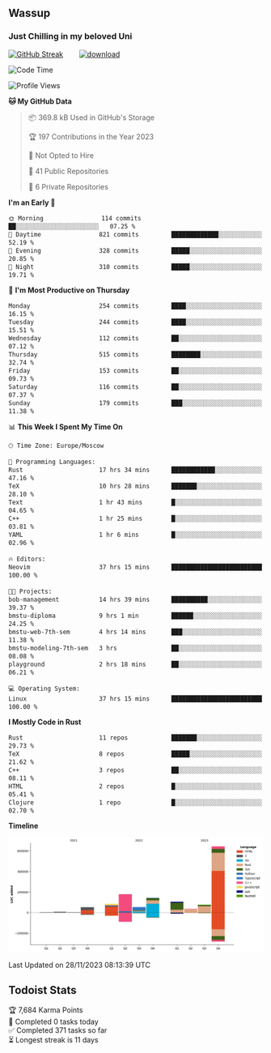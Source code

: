 ## Wassup 
### Just Chilling in my beloved Uni 

<!--
-->

[![GitHub Streak](http://github-readme-streak-stats.herokuapp.com?user=archeoss&theme=shades-of-purple&hide_border=true&date_format=j%20M%5B%20Y%5D)](https://git.io/streak-stats)&nbsp;&nbsp;&nbsp;&nbsp;&nbsp;&nbsp;&nbsp;&nbsp;[![download](https://user-images.githubusercontent.com/68448737/147796309-d8b65b1d-4dde-40d9-b03a-2b42aaa6cd43.jpeg)
](http://bmstu.ru/)

<!--START_SECTION:waka-->
![Code Time](http://img.shields.io/badge/Code%20Time-2%2C126%20hrs%2059%20mins-blue)

![Profile Views](http://img.shields.io/badge/Profile%20Views-1-blue)

**🐱 My GitHub Data** 

> 📦 369.8 kB Used in GitHub's Storage 
 > 
> 🏆 197 Contributions in the Year 2023
 > 
> 🚫 Not Opted to Hire
 > 
> 📜 41 Public Repositories 
 > 
> 🔑 6 Private Repositories 
 > 
**I'm an Early 🐤** 

```text
🌞 Morning                114 commits         ██░░░░░░░░░░░░░░░░░░░░░░░   07.25 % 
🌆 Daytime                821 commits         █████████████░░░░░░░░░░░░   52.19 % 
🌃 Evening                328 commits         █████░░░░░░░░░░░░░░░░░░░░   20.85 % 
🌙 Night                  310 commits         █████░░░░░░░░░░░░░░░░░░░░   19.71 % 
```
📅 **I'm Most Productive on Thursday** 

```text
Monday                   254 commits         ████░░░░░░░░░░░░░░░░░░░░░   16.15 % 
Tuesday                  244 commits         ████░░░░░░░░░░░░░░░░░░░░░   15.51 % 
Wednesday                112 commits         ██░░░░░░░░░░░░░░░░░░░░░░░   07.12 % 
Thursday                 515 commits         ████████░░░░░░░░░░░░░░░░░   32.74 % 
Friday                   153 commits         ██░░░░░░░░░░░░░░░░░░░░░░░   09.73 % 
Saturday                 116 commits         ██░░░░░░░░░░░░░░░░░░░░░░░   07.37 % 
Sunday                   179 commits         ███░░░░░░░░░░░░░░░░░░░░░░   11.38 % 
```


📊 **This Week I Spent My Time On** 

```text
🕑︎ Time Zone: Europe/Moscow

💬 Programming Languages: 
Rust                     17 hrs 34 mins      ████████████░░░░░░░░░░░░░   47.16 % 
TeX                      10 hrs 28 mins      ███████░░░░░░░░░░░░░░░░░░   28.10 % 
Text                     1 hr 43 mins        █░░░░░░░░░░░░░░░░░░░░░░░░   04.65 % 
C++                      1 hr 25 mins        █░░░░░░░░░░░░░░░░░░░░░░░░   03.81 % 
YAML                     1 hr 6 mins         █░░░░░░░░░░░░░░░░░░░░░░░░   02.96 % 

🔥 Editors: 
Neovim                   37 hrs 15 mins      █████████████████████████   100.00 % 

🐱‍💻 Projects: 
bob-management           14 hrs 39 mins      ██████████░░░░░░░░░░░░░░░   39.37 % 
bmstu-diploma            9 hrs 1 min         ██████░░░░░░░░░░░░░░░░░░░   24.25 % 
bmstu-web-7th-sem        4 hrs 14 mins       ███░░░░░░░░░░░░░░░░░░░░░░   11.38 % 
bmstu-modeling-7th-sem   3 hrs               ██░░░░░░░░░░░░░░░░░░░░░░░   08.08 % 
playground               2 hrs 18 mins       ██░░░░░░░░░░░░░░░░░░░░░░░   06.21 % 

💻 Operating System: 
Linux                    37 hrs 15 mins      █████████████████████████   100.00 % 
```

**I Mostly Code in Rust** 

```text
Rust                     11 repos            ███████░░░░░░░░░░░░░░░░░░   29.73 % 
TeX                      8 repos             █████░░░░░░░░░░░░░░░░░░░░   21.62 % 
C++                      3 repos             ██░░░░░░░░░░░░░░░░░░░░░░░   08.11 % 
HTML                     2 repos             █░░░░░░░░░░░░░░░░░░░░░░░░   05.41 % 
Clojure                  1 repo              █░░░░░░░░░░░░░░░░░░░░░░░░   02.70 % 
```



**Timeline**

![Lines of Code chart](https://raw.githubusercontent.com/archeoss/archeoss/master/assets/bar_graph.png)


 Last Updated on 28/11/2023 08:13:39 UTC
<!--END_SECTION:waka-->

## Todoist Stats

<!-- TODO-IST:START -->
🏆  7,684 Karma Points           
🌸  Completed 0 tasks today           
✅  Completed 371 tasks so far           
⏳  Longest streak is 11 days
<!-- TODO-IST:END -->
